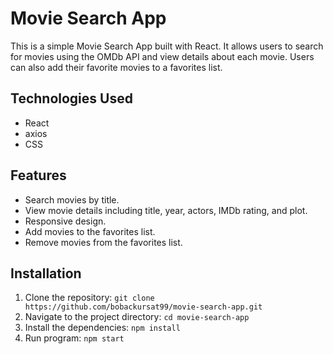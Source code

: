 # Movie Search App

This is a simple Movie Search App built with React. It allows users to search for movies using the OMDb API and view details about each movie. Users can also add their favorite movies to a favorites list.

## Technologies Used

- React
- axios
- CSS

## Features

- Search movies by title.
- View movie details including title, year, actors, IMDb rating, and plot.
- Responsive design.
- Add movies to the favorites list.
- Remove movies from the favorites list.

## Installation

1. Clone the repository: `git clone https://github.com/bobackursat99/movie-search-app.git`
2. Navigate to the project directory: `cd movie-search-app`
3. Install the dependencies: `npm install`
4. Run program: `npm start`
